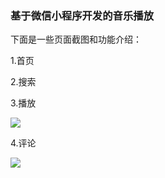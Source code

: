 ### 基于微信小程序开发的音乐播放

下面是一些页面截图和功能介绍：

1.首页


2.搜索



3.播放

![](C:\Users\Administrator\Pictures\播放.png)

4.评论

![](C:\Users\Administrator\Pictures\评论.png)
